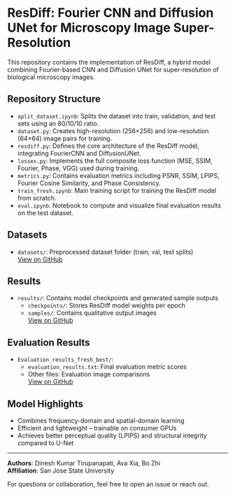 # ResDiff: Fourier CNN and Diffusion UNet for Microscopy Image Super-Resolution

This repository contains the implementation of ResDiff, a hybrid model combining Fourier-based CNN and Diffusion UNet for super-resolution of biological microscopy images.

## Repository Structure

- `aplit_dataset.ipynb`: Splits the dataset into train, validation, and test sets using an 80/10/10 ratio.
- `dataset.py`: Creates high-resolution (256×256) and low-resolution (64×64) image pairs for training.
- `resdiff.py`: Defines the core architecture of the ResDiff model, integrating FourierCNN and DiffusionUNet.
- `losses.py`: Implements the full composite loss function (MSE, SSIM, Fourier, Phase, VGG) used during training.
- `metrics.py`: Contains evaluation metrics including PSNR, SSIM, LPIPS, Fourier Cosine Similarity, and Phase Consistency.
- `train_fresh.ipynb`: Main training script for training the ResDiff model from scratch.
- `eval.ipynb`: Notebook to compute and visualize final evaluation results on the test dataset.

## Datasets

- `datasets/`: Preprocessed dataset folder (train, val, test splits)  
  [View on GitHub](https://github.com/DineshKumarTirupanapati/DATA255/tree/main/datasets)

## Results

- `results/`: Contains model checkpoints and generated sample outputs  
  - `checkpoints/`: Stores ResDiff model weights per epoch  
  - `samples/`: Contains qualitative output images  
  [View on GitHub](https://github.com/DineshKumarTirupanapati/DATA255/tree/main/results)

## Evaluation Results

- `Evaluation_results_fresh_best/`:  
  - `evaluation_results.txt`: Final evaluation metric scores  
  - Other files: Evaluation image comparisons  
  [View on GitHub](https://github.com/DineshKumarTirupanapati/DATA255/tree/main/evaluation_results_fresh_best)

## Model Highlights

- Combines frequency-domain and spatial-domain learning
- Efficient and lightweight – trainable on consumer GPUs
- Achieves better perceptual quality (LPIPS) and structural integrity compared to U-Net

---

**Authors**: Dinesh Kumar Tirupanapati, Ava Xia, Bo Zhi  
**Affiliation**: San Jose State University

For questions or collaboration, feel free to open an issue or reach out.

